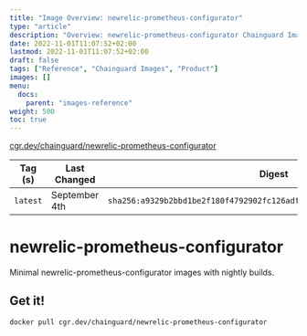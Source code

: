 ```yaml
---
title: "Image Overview: newrelic-prometheus-configurator"
type: "article"
description: "Overview: newrelic-prometheus-configurator Chainguard Image"
date: 2022-11-01T11:07:52+02:00
lastmod: 2022-11-01T11:07:52+02:00
draft: false
tags: ["Reference", "Chainguard Images", "Product"]
images: []
menu:
  docs:
    parent: "images-reference"
weight: 500
toc: true
---
```


[cgr.dev/chainguard/newrelic-prometheus-configurator](https://github.com/chainguard-images/images/tree/main/images/newrelic-prometheus-configurator)

| Tag (s)   | Last Changed  | Digest                                                                    |
|-----------|---------------|---------------------------------------------------------------------------|
|  `latest` | September 4th | `sha256:a9329b2bbd1be2f180f4792902fc126adf91b598a78dab2604676d38a8f613dc` |

# newrelic-prometheus-configurator

Minimal newrelic-prometheus-configurator images with nightly builds.

## Get it!

```shell
docker pull cgr.dev/chainguard/newrelic-prometheus-configurator
```
